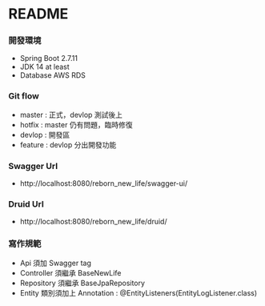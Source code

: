 # README

### 開發環境
* Spring Boot 2.7.11
* JDK 14 at least
* Database AWS RDS

### Git flow

* master  : 正式，devlop 測試後上
* hotfix  : master 仍有問題，臨時修復
* devlop  : 開發區
* feature : devlop 分出開發功能

### Swagger Url

* http://localhost:8080/reborn_new_life/swagger-ui/

### Druid Url

* http://localhost:8080/reborn_new_life/druid/

### 寫作規範

* Api 須加 Swagger tag
* Controller 須繼承 BaseNewLife
* Repository 須繼承 BaseJpaRepository
* Entity 類別須加上 Annotation : @EntityListeners(EntityLogListener.class)

